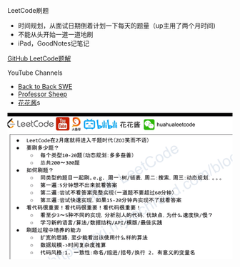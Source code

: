 LeetCode刷题

* 时间规划，从面试日期倒着计划一下每天的题量（up主用了两个月时间)
* 不能从头开始一道一道地刷
* iPad，GoodNotes记笔记

[GitHub LeetCode题解](https://github.com/CyC2018/CS-Notes/blob/master/notes/Leetcode%20题解%20-%20目录.md)

YouTube Channels

* [Back to Back SWE](https://www.youtube.com/channel/UCmJz2DV1a3yfgrR7GqRtUUA)
* [Professor Sheep](https://www.youtube.com/channel/UCB7X04ICYJ_LMyFN3045wPw)
* [花花酱](https://www.youtube.com/user/xxfflower)s

![image-20200128105501773](image-20200128105501773.png)